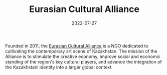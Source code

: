 ﻿---
title: "Eurasian Cultural Alliance"
linkTitle: "Eurasian Cultural Alliance"
contributor: ["Aizada Arystanbek"]
date: 2022-07-27
countries: ["Kazakhstan"]
category: ["Local NGO"]
tags: ["culture", "art"]
date_start: [2011]
date_end: []
data_type: ["qualitative", "discourse", "art"] 
language: ["Russian", "English"]
updated: 2023-05-26
description: 
  Eurasian Cultural Alliance is a NGO dedicated to cultivating the contemporary art scene of Kazakhstan.
---

Founded in 2011, the [Eurasian Cultural Alliance](https://en.cultura.kz/) is a NGO dedicated to cultivating the contemporary art scene of Kazakhstan. The mission of the Alliance is to stimulate the creative economy, improve social and economic standing of the region's key cultural players, and advance the integration of the Kazakhstani identity into a larger global context. 

